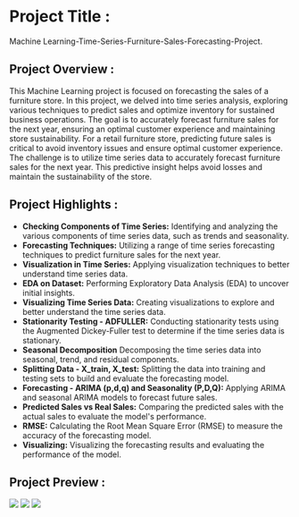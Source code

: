 # Project Title :
Machine Learning-Time-Series-Furniture-Sales-Forecasting-Project.

## Project Overview :
This Machine Learning project is focused on forecasting the sales of a furniture store. 
In this project, we delved into time series analysis, exploring various techniques to predict sales and optimize inventory for sustained business operations.
The goal is to accurately forecast furniture sales for the next year, ensuring an optimal customer experience and maintaining store sustainability.
For a retail furniture store, predicting future sales is critical to avoid inventory issues and ensure optimal customer experience. 
The challenge is to utilize time series data to accurately forecast furniture sales for the next year. This predictive insight helps avoid losses and maintain the sustainability of the store.

## Project Highlights :
- **Checking Components of Time Series:** Identifying and analyzing the various components of time series data, such as trends and seasonality.
- **Forecasting Techniques:** Utilizing a range of time series forecasting techniques to predict furniture sales for the next year.
- **Visualization in Time Series:** Applying visualization techniques to better understand time series data.
- **EDA on Dataset:** Performing Exploratory Data Analysis (EDA) to uncover initial insights.
- **Visualizing Time Series Data:** Creating visualizations to explore and better understand the time series data.
- **Stationarity Testing - ADFULLER:** Conducting stationarity tests using the Augmented Dickey-Fuller test to determine if the time series data is stationary.
- **Seasonal Decomposition** Decomposing the time series data into seasonal, trend, and residual components.
- **Splitting Data - X_train, X_test:** Splitting the data into training and testing sets to build and evaluate the forecasting model.
- **Forecasting - ARIMA (p,d,q) and Seasonality (P,D,Q):** Applying ARIMA and seasonal ARIMA models to forecast future sales.
- **Predicted Sales vs Real Sales:** Comparing the predicted sales with the actual sales to evaluate the model's performance.
- **RMSE:** Calculating the Root Mean Square Error (RMSE) to measure the accuracy of the forecasting model.
- **Visualizing:** Visualizing the forecasting results and evaluating the performance of the model.


## Project Preview :
<img src="Images/SEASONAL DECOMPOSITION (seasonal, trend, residual).png">
<img src="Images/STATIONARITY TESTING - ADFULLER.png">
<img src="Images/ACF and PACF .png">


